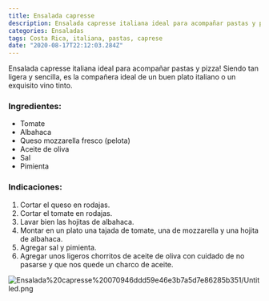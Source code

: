 ```yaml
---
title: Ensalada capresse
description: Ensalada capresse italiana ideal para acompañar pastas y pizza
categories: Ensaladas
tags: Costa Rica, italiana, pastas, caprese
date: "2020-08-17T22:12:03.284Z"
---
```

Ensalada capresse italiana ideal para acompañar pastas y pizza! Siendo tan ligera y sencilla, es la compañera ideal de un buen plato italiano o un exquisito vino tinto.

### Ingredientes:

- Tomate
- Albahaca
- Queso mozzarella fresco (pelota)
- Aceite de oliva
- Sal
- Pimienta

### Indicaciones:

1. Cortar el queso en rodajas.
2. Cortar el tomate en rodajas.
3. Lavar bien las hojitas de albahaca.
4. Montar en un plato una tajada de tomate, una de mozzarella y una hojita de albahaca.
5. Agregar sal y pimienta.
6. Agregar unos ligeros chorritos de aceite de oliva con cuidado de no pasarse y que nos quede un charco de aceite.

![Ensalada%20capresse%20070946ddd59e46e3b7a5d7e86285b351/Untitled.png](Ensalada%20capresse%20070946ddd59e46e3b7a5d7e86285b351/Untitled.png)